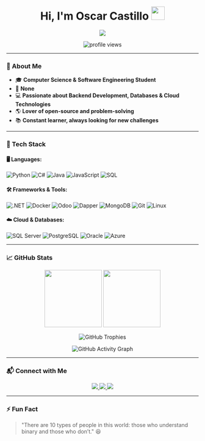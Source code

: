 ### <h1 align="center">Hi, I'm Oscar Castillo <img src="https://media.giphy.com/media/hvRJCLFzcasrR4ia7z/giphy.gif" width="35"></h1>

<p align="center">
  <a href="https://github.com/DenverCoder1/readme-typing-svg">
    <img src="https://readme-typing-svg.herokuapp.com?font=Fira+Code&pause=1000&color=00FF7F&center=true&vCenter=true&width=600&height=100&lines=Software+Engineer;Backend+and+Fullstack+Developer;Database+Enthusiast;Tech+Explorer+and+Problem+Solver;Passionate+about+AI+and+Machine+Learning;Always+learning+new+things!"/>
  </a>
</p>

<p align="center">
  <img src="https://komarev.com/ghpvc/?username=Neptune0001&label=Profile+Views&color=brightgreen&style=flat" alt="profile views" />
</p>

---

### 🚀 About Me

- 🎓 **Computer Science & Software Engineering Student**
- 🏢 **None**
- 💻 **Passionate about Backend Development, Databases & Cloud Technologies**
- 🌎 **Lover of open-source and problem-solving**
- 📚 **Constant learner, always looking for new challenges**

---

### 🔧 Tech Stack

#### 🖥️ Languages:
![Python](https://img.shields.io/badge/-Python-05122A?style=flat&logo=python)
![C#](https://img.shields.io/badge/-CSharp-05122A?style=flat&logo=c-sharp)
![Java](https://img.shields.io/badge/-Java-05122A?style=flat&logo=java)
![JavaScript](https://img.shields.io/badge/-JavaScript-05122A?style=flat&logo=javascript)
![SQL](https://img.shields.io/badge/-SQL-05122A?style=flat&logo=postgresql)

#### 🛠️ Frameworks & Tools:
![.NET](https://img.shields.io/badge/-ASP.NET-05122A?style=flat&logo=dotnet)
![Docker](https://img.shields.io/badge/-Docker-05122A?style=flat&logo=docker)
![Odoo](https://img.shields.io/badge/-Odoo-05122A?style=flat&logo=odoo)
![Dapper](https://img.shields.io/badge/-Dapper-05122A?style=flat&logo=csharp)
![MongoDB](https://img.shields.io/badge/-MongoDB-05122A?style=flat&logo=mongodb)
![Git](https://img.shields.io/badge/-Git-05122A?style=flat&logo=git)
![Linux](https://img.shields.io/badge/-Linux-05122A?style=flat&logo=linux)

#### ☁️ Cloud & Databases:
![SQL Server](https://img.shields.io/badge/-SQL_Server-05122A?style=flat&logo=microsoft-sql-server)
![PostgreSQL](https://img.shields.io/badge/-PostgreSQL-05122A?style=flat&logo=postgresql)
![Oracle](https://img.shields.io/badge/-Oracle-05122A?style=flat&logo=oracle)
![Azure](https://img.shields.io/badge/-Azure-05122A?style=flat&logo=microsoft-azure)

---

### 📈 GitHub Stats
<p align="center">
  <img src="https://github-readme-stats-sigma-five.vercel.app/api?username=Neptune0001&show_icons=true&theme=tokyonight&count_private=true" height="150px"/>
  <img src="https://github-readme-stats-sigma-five.vercel.app/api/top-langs/?username=Neptune0001&layout=compact&theme=tokyonight" height="150px"/>
</p>

<p align="center">
  <img src="https://github-profile-trophy.vercel.app/?username=Neptune0001&theme=tokyonight&column=4" alt="GitHub Trophies" />
</p>

<p align="center">
  <img src="https://github-readme-activity-graph.vercel.app/graph?username=Neptune0001&theme=tokyonight" alt="GitHub Activity Graph" />
</p>

---

### 📬 Connect with Me
<p align="center">
  <a href="https://www.linkedin.com/in/oscar-castillo-irias/">
    <img src="https://img.shields.io/badge/-LinkedIn-0077B5?style=for-the-badge&logo=linkedin&logoColor=white" />
  </a>
  <a href="mailto:castilloiriaso@gmail.com">
    <img src="https://img.shields.io/badge/-Gmail-D14836?style=for-the-badge&logo=gmail&logoColor=white" />
  </a>
  <a href="https://github.com/castilloiriaso">
    <img src="https://img.shields.io/badge/-GitHub-181717?style=for-the-badge&logo=github&logoColor=white" />
  </a>
</p>

---

### ⚡ Fun Fact
> "There are 10 types of people in this world: those who understand binary and those who don’t." 😆

